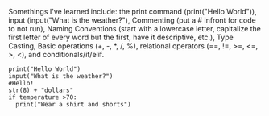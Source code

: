 Somethings I've learned include: 
the print command (print("Hello World")),
input (input("What is the weather?"),
Commenting (put a # infront for code to not run),
Naming Conventions (start with a lowercase letter, capitalize the first letter of every word but the first, have it descriptive, etc.),
Type Casting,
Basic operations (+, -, *, /, %),
relational operators (==, !=, >=, <=, >, <),
and conditionals/if/elif.
```
print("Hello World")
input("What is the weather?")
#Hello!
str(8) + "dollars"
if temperature >70:
  print("Wear a shirt and shorts")
